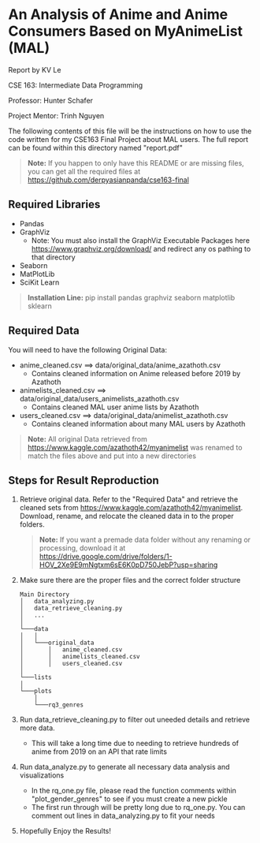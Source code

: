 # An Analysis of Anime and Anime Consumers Based on MyAnimeList (MAL)

Report by KV Le

CSE 163: Intermediate Data Programming

Professor: Hunter Schafer

Project Mentor: Trinh Nguyen

The following contents of this file will be the instructions on how to use the code written for my CSE163 Final Project about MAL users. The full report can be found within this directory named "report.pdf"

> **Note:** If you happen to only have this README or are missing files, you can get all the required files at https://github.com/derpyasianpanda/cse163-final

## Required Libraries

- Pandas
- GraphViz
    - Note: You must also install the GraphViz Executable Packages here https://www.graphviz.org/download/ and redirect any os pathing to that directory
- Seaborn
- MatPlotLib
- SciKit Learn

> **Installation Line:** pip install pandas graphviz seaborn matplotlib sklearn

## Required Data

You will need to have the following Original Data:
- anime_cleaned.csv ==> data/original_data/anime_azathoth.csv
    - Contains cleaned information on Anime released before 2019 by Azathoth
- animelists_cleaned.csv ==> data/original_data/users_animelists_azathoth.csv
    - Contains cleaned MAL user anime lists by Azathoth
- users_cleaned.csv ==> data/original_data/animelist_azathoth.csv
    - Contains cleaned information about many MAL users by Azathoth

> **Note:** All original Data retrieved from https://www.kaggle.com/azathoth42/myanimelist was renamed to match the files above and put into a new directories

## Steps for Result Reproduction
1. Retrieve original data. Refer to the "Required Data" and retrieve the cleaned sets from https://www.kaggle.com/azathoth42/myanimelist. Download, rename, and relocate the cleaned data in to the proper folders.

    > **Note:** If you want a premade data folder without any renaming or processing, download it at https://drive.google.com/drive/folders/1-HOV_2Xe9E9mNgtxm6sE6K0pD750JebP?usp=sharing
2. Make sure there are the proper files and the correct folder structure
    ```
    Main Directory
    │   data_analyzing.py
    │   data_retrieve_cleaning.py
    │   ...
    │
    └───data
    │   │
    │   └───original_data
    │       │   anime_cleaned.csv
    │       │   animelists_cleaned.csv
    │       │   users_cleaned.csv
    │
    └───lists
    │
    └───plots
        │
        └───rq3_genres
    ```
3. Run data_retrieve_cleaning.py to filter out uneeded details and retrieve more data.
    - This will take a long time due to needing to retrieve hundreds of anime from 2019 on an API that rate limits
4. Run data_analyze.py to generate all necessary data analysis and visualizations
    - In the rq_one.py file, please read the function comments within "plot_gender_genres" to see if you must create a new pickle
    - The first run through will be pretty long due to rq_one.py. You can comment out lines in data_analyzing.py to fit your needs
5. Hopefully Enjoy the Results!